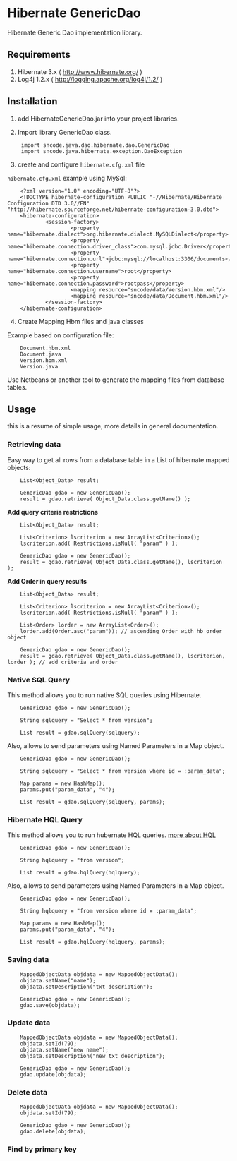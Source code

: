 Hibernate GenericDao
====================

Hibernate Generic Dao implementation library.

Requirements
------------

1. Hibernate 3.x ( http://www.hibernate.org/ )
2. Log4j 1.2.x   ( http://logging.apache.org/log4j/1.2/ )


Installation
------------

1. add HibernateGenericDao.jar into your project libraries.
2. Import library GenericDao class.

        import sncode.java.dao.hibernate.dao.GenericDao
        import sncode.java.hibernate.exception.DaoException

3. create and configure `hibernate.cfg.xml` file

 `hibernate.cfg.xml` example using MySql:
 
        <?xml version="1.0" encoding="UTF-8"?>
        <!DOCTYPE hibernate-configuration PUBLIC "-//Hibernate/Hibernate Configuration DTD 3.0//EN" "http://hibernate.sourceforge.net/hibernate-configuration-3.0.dtd">
        <hibernate-configuration>
                <session-factory>
                        <property name="hibernate.dialect">org.hibernate.dialect.MySQLDialect</property>
                        <property name="hibernate.connection.driver_class">com.mysql.jdbc.Driver</property>
                        <property name="hibernate.connection.url">jdbc:mysql://localhost:3306/documents</property>
                        <property name="hibernate.connection.username">root</property>
                        <property name="hibernate.connection.password">rootpass</property>
                        <mapping resource="sncode/data/Version.hbm.xml"/>
                        <mapping resource="sncode/data/Document.hbm.xml"/>
                </session-factory>
        </hibernate-configuration>
 
4. Create Mapping Hbm files and java classes

Example based on configuration file:

        Document.hbm.xml
        Document.java
        Version.hbm.xml
        Version.java
        
Use Netbeans or another tool to generate the mapping files from database tables.


Usage
-----
this is a resume of simple usage, more details in general documentation.

### Retrieving data

Easy way to get all rows from a database table in a List of hibernate mapped objects:

        List<Object_Data> result;
        
        GenericDao gdao = new GenericDao();
        result = gdao.retrieve( Object_Data.class.getName() );
        
**Add query criteria restrictions**

        List<Object_Data> result;
        
        List<Criterion> lscriterion = new ArrayList<Criterion>();
        lscriterion.add( Restrictions.isNull( "param" ) );
        
        GenericDao gdao = new GenericDao();
        result = gdao.retrieve( Object_Data.class.getName(), lscriterion );
        
**Add Order in query results**

        List<Object_Data> result;
        
        List<Criterion> lscriterion = new ArrayList<Criterion>();
        lscriterion.add( Restrictions.isNull( "param" ) );
        
        List<Order> lorder = new ArrayList<Order>();
        lorder.add(Order.asc("param")); // ascending Order with hb order object
            
        GenericDao gdao = new GenericDao();
        result = gdao.retrieve( Object_Data.class.getName(), lscriterion, lorder ); // add criteria and order
        

### Native SQL Query

This method allows you to run native SQL queries using Hibernate.

        GenericDao gdao = new GenericDao();
        
        String sqlquery = "Select * from version";
        
        List result = gdao.sqlQuery(sqlquery);
        
Also, allows to send parameters using Named Parameters in a Map object.

        GenericDao gdao = new GenericDao();
        
        String sqlquery = "Select * from version where id = :param_data";
        
        Map params = new HashMap();
        params.put("param_data", "4");
        
        List result = gdao.sqlQuery(sqlquery, params);


### Hibernate HQL Query

This method allows you to run hubernate HQL queries. [more about HQL](http://docs.jboss.org/hibernate/orm/3.3/reference/en/html/queryhql.html)

        GenericDao gdao = new GenericDao();
        
        String hqlquery = "from version";
        
        List result = gdao.hqlQuery(hqlquery);
        
Also, allows to send parameters using Named Parameters in a Map object.

        GenericDao gdao = new GenericDao();
        
        String hqlquery = "from version where id = :param_data";
        
        Map params = new HashMap();
        params.put("param_data", "4");
        
        List result = gdao.hqlQuery(hqlquery, params);
                        


### Saving data

        MappedObjectData objdata = new MappedObjectData();
        objdata.setName("name");
        objdata.setDescription("txt description");
        
        GenericDao gdao = new GenericDao();
        gdao.save(objdata);


### Update data

        MappedObjectData objdata = new MappedObjectData();
        objdata.setId(79);
        objdata.setName("new name");
        objdata.setDescription("new txt description");
        
        GenericDao gdao = new GenericDao();
        gdao.update(objdata);

### Delete data

        MappedObjectData objdata = new MappedObjectData();
        objdata.setId(79);
                
        GenericDao gdao = new GenericDao();
        gdao.delete(objdata);

### Find by primary key
